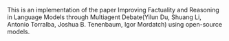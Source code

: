 This is an implementation of the paper Improving Factuality and Reasoning in Language Models through Multiagent Debate(Yilun Du, Shuang Li, Antonio Torralba, Joshua B. Tenenbaum, Igor Mordatch) using open-source models.
